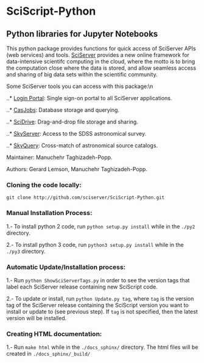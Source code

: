 # SciScript-Python

## Python libraries for Jupyter Notebooks

This python package provides functions for quick access of SciServer APIs (web services) and tools.
[SciServer](http://www.sciserver.org) provides a new online framework for data-intensive scientifc computing in the cloud,
where the motto is to bring the computation close where the data is stored, and allow seamless access and sharing of big data sets within the scientific community.

Some SciServer tools you can access with this package:\n

..* [Login Portal](http://portal.sciserver.org): Single sign-on portal to all SciServer applications.

..* [CasJobs](http://skyserver.sdss.org/CasJobs): Database storage and querying.

..* [SciDrive](http://www.scidrive.org/): Drag-and-drop file storage and sharing.

..* [SkyServer](http://skyserver.sdss.org/): Access to the SDSS astronomical survey.

..* [SkyQuery](http://www.voservices.net/skyquery): Cross-match of astronomical source catalogs.

Maintainer: Manuchehr Taghizadeh-Popp.

Authors: Gerard Lemson, Manuchehr Taghizadeh-Popp.


### Cloning the code locally:
    git clone http://github.com/sciserver/SciScript-Python.git

### Manual Installation Process:

1.- To install python 2 code, run `python setup.py install` while in the `./py2` directory.

2.- To install python 3 code, run `python3 setup.py install` while in the `./py3` directory.


### Automatic Update/Installation process:
  
1.- Run `python ShowSciServerTags.py` in order to see the version tags that label each SciServer release containing new SciScript code.

2.- To update or install, run `python Update.py tag`, where `tag` is the version tag of the SciServer release containing the SciScript version you want to install or update to (see previous step). If `tag` is not specified, then the latest version will be installed.


### Creating HTML documentation:

1.- Run `make html` while in the `./docs_sphinx/` directory. The html files will be created in `./docs_sphinx/_build/`


